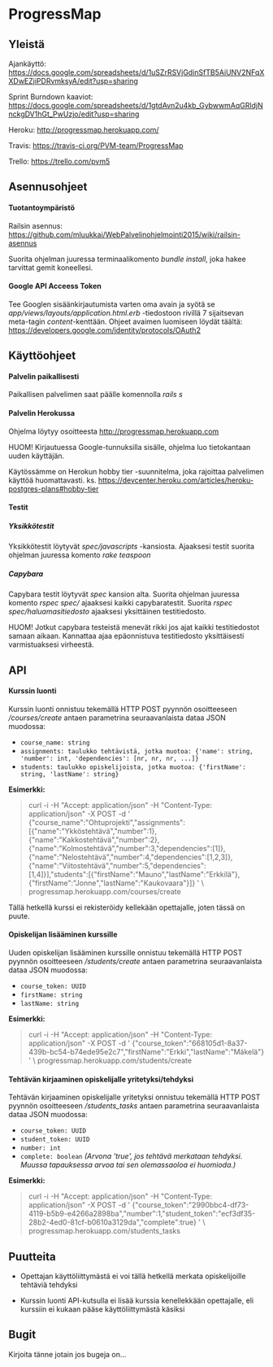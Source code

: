 # ProgressMap

## Yleistä

Ajankäyttö: https://docs.google.com/spreadsheets/d/1uSZrRSVjGdinSfTB5AiUNV2NFqXXDwEZjiPDRvmksyA/edit?usp=sharing

Sprint Burndown kaaviot: https://docs.google.com/spreadsheets/d/1gtdAvn2u4kb_GybwwmAqGRldjNnckgDV1hGt_PwUzjo/edit?usp=sharing

Heroku: http://progressmap.herokuapp.com/

Travis: https://travis-ci.org/PVM-team/ProgressMap

Trello: https://trello.com/pvm5


## Asennusohjeet
#### Tuotantoympäristö
Railsin asennus: https://github.com/mluukkai/WebPalvelinohjelmointi2015/wiki/railsin-asennus

Suorita ohjelman juuressa terminaalikomento _bundle install_, joka hakee tarvittat gemit koneellesi.

#### Google API Acceess Token
Tee Googlen sisäänkirjautumista varten oma avain ja syötä se _app/views/layouts/application.html.erb_ -tiedostoon rivillä 7 sijaitsevan meta-tagin _content_-kenttään. Ohjeet avaimen luomiseen löydät täältä: https://developers.google.com/identity/protocols/OAuth2

## Käyttöohjeet
#### Palvelin paikallisesti
Paikallisen palvelimen saat päälle komennolla _rails s_

#### Palvelin Herokussa
Ohjelma löytyy osoitteesta http://progressmap.herokuapp.com

HUOM! Kirjautuessa Google-tunnuksilla sisälle, ohjelma luo tietokantaan uuden käyttäjän.

Käytössämme on Herokun hobby tier -suunnitelma, joka rajoittaa palvelimen käyttöä huomattavasti. ks. https://devcenter.heroku.com/articles/heroku-postgres-plans#hobby-tier

#### Testit
##### Yksikkötestit
Yksikkötestit löytyvät _spec/javascripts_ -kansiosta. Ajaaksesi testit suorita ohjelman juuressa komento _rake teaspoon_

##### Capybara
Capybara testit löytyvät _spec_ kansion alta. Suorita ohjelman juuressa komento _rspec spec/_ ajaaksesi kaikki capybaratestit. Suorita _rspec spec/haluamasitiedosto_ ajaaksesi yksittäinen testitiedosto. 

HUOM! Jotkut capybara testeistä menevät rikki jos ajat kaikki testitiedostot samaan aikaan. Kannattaa ajaa epäonnistuva testitiedosto yksittäisesti varmistuaksesi virheestä.



## API

#### Kurssin luonti

Kurssin luonti onnistuu tekemällä HTTP POST pyynnön osoitteeseen _/courses/create_ antaen parametrina seuraavanlaista dataa JSON muodossa:

  * `course_name: string`
  * `assignments: taulukko tehtävistä, jotka muotoa: {'name': string, 'number': int, 'dependencies': [nr, nr, nr, ...]}`
  * `students: taulukko opiskelijoista, jotka muotoa: {'firstName': string, 'lastName': string}`

**Esimerkki:**

>curl -i -H "Accept: application/json" -H "Content-Type: application/json" -X POST -d '
>{"course_name":"Ohtuprojekti","assignments":[{"name":"Ykköstehtävä","number":1},{"name":"Kakkostehtävä","number":2},{"name":"Kolmostehtävä","number":3,"dependencies":[1]},{"name":"Nelostehtävä","number":4,"dependencies":[1,2,3]},{"name":"Viitostehtävä","number":5,"dependencies":[1,4]}],"students":[{"firstName":"Mauno","lastName":"Erkkilä"},{"firstName":"Jonne","lastName":"Kaukovaara"}]} ' \ progressmap.herokuapp.com/courses/create

Tällä hetkellä kurssi ei rekisteröidy kellekään opettajalle, joten tässä on puute.

#### Opiskelijan lisääminen kurssille

Uuden opiskelijan lisääminen kurssille onnistuu tekemällä HTTP POST pyynnön osoitteeseen _/students/create_ antaen parametrina seuraavanlaista dataa JSON muodossa:

  * `course_token: UUID`
  * `firstName: string`
  * `lastName: string`

**Esimerkki:**

>curl -i -H "Accept: application/json" -H "Content-Type: application/json" -X POST -d '
>{"course_token":"668105d1-8a37-439b-bc54-b74ede95e2c7","firstName":"Erkki","lastName":"Mäkelä"} ' \ progressmap.herokuapp.com/students/create

#### Tehtävän kirjaaminen opiskelijalle yritetyksi/tehdyksi

Tehtävän kirjaaminen opiskelijalle yritetyksi onnistuu tekemällä HTTP POST pyynnön osoitteeseen _/students_tasks_ antaen parametrina seuraavanlaista dataa JSON muodossa:

  * `course_token: UUID`
  * `student_token: UUID`
  * `number: int`
  * `complete: boolean` _(Arvona 'true', jos tehtävä merkataan tehdyksi. Muussa tapauksessa arvoa tai sen olemassaoloa ei huomioda.)_

**Esimerkki:**

>curl -i -H "Accept: application/json" -H "Content-Type: application/json" -X POST -d '
>{"course_token":"2990bbc4-df73-4119-b5b9-e4266a2898ba","number":1,"student_token":"ecf3df35-28b2-4ed0-81cf-b0610a3129da","complete":true} ' \ progressmap.herokuapp.com/students_tasks

## Puutteita

  * Opettajan käyttöliittymästä ei voi tällä hetkellä merkata opiskelijoille tehtäviä tehdyksi

  * Kurssin luonti API-kutsulla ei lisää kurssia kenellekkään opettajalle, eli kurssiin ei kukaan pääse käyttöliittymästä käsiksi


## Bugit

Kirjoita tänne jotain jos bugeja on...
